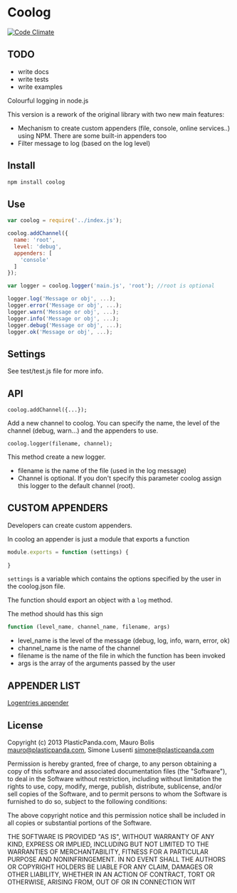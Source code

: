 Coolog
======

[![Code Climate](https://codeclimate.com/github/plasticpanda/coolog.png)](https://codeclimate.com/github/plasticpanda/coolog)


## TODO ##
- write docs
- write tests
- write examples


Colourful logging in node.js

This version is a rework of the original library with two new main features:

*  Mechanism to create custom appenders (file, console, online services..) using NPM. There are some built-in appenders too
*  Filter message to log (based on the log level)



## Install ##

```bash
npm install coolog
```


## Use ##

```js
var coolog = require('../index.js');

coolog.addChannel({ 
  name: 'root',
  level: 'debug', 
  appenders: [
    'console'
  ] 
});

var logger = coolog.logger('main.js', 'root'); //root is optional

logger.log('Message or obj', ...);
logger.error('Message or obj', ...);
logger.warn('Message or obj', ...);
logger.info('Message or obj', ...);
logger.debug('Message or obj', ...);
logger.ok('Message or obj', ...);
```


## Settings ##
See test/test.js file for more info.


## API ##

```
coolog.addChannel({...});
```
Add a new channel to coolog. You can specify the name, the level of the channel (debug, warn...) and 
the appenders to use.

```
coolog.logger(filename, channel);
```
This method create a new logger.

* filename is the name of the file (used in the log message)
* Channel is optional. If you don't specify this parameter coolog assign this logger to the default channel (root).
  

## CUSTOM APPENDERS ##
Developers can create custom appenders.

In coolog an appender is just a module that exports a function

```js
module.exports = function (settings) {
  
}
```

```settings``` is a variable which contains the options specified by the user in the coolog.json file.

The function should export an object with a ```log``` method. 

The method should has this sign
```js
function (level_name, channel_name, filename, args)
```

* level_name is the level of the message (debug, log, info, warn, error, ok)
* channel_name is the name of the channel
* filename is the name of the file in which the function has been invoked
* args is the array of the arguments passed by the user




## APPENDER LIST ##
[Logentries appender](https://github.com/plasticpanda/coolog-logentries-appender)



## License ##

Copyright (c) 2013 PlasticPanda.com, Mauro Bolis <mauro@plasticpanda.com>, Simone Lusenti <simone@plasticpanda.com>

Permission is hereby granted, free of charge, to any person obtaining a copy
of this software and associated documentation files (the "Software"), to deal
in the Software without restriction, including without limitation the rights
to use, copy, modify, merge, publish, distribute, sublicense, and/or sell
copies of the Software, and to permit persons to whom the Software is
furnished to do so, subject to the following conditions:

The above copyright notice and this permission notice shall be included in all
copies or substantial portions of the Software.

THE SOFTWARE IS PROVIDED "AS IS", WITHOUT WARRANTY OF ANY KIND, EXPRESS OR
IMPLIED, INCLUDING BUT NOT LIMITED TO THE WARRANTIES OF MERCHANTABILITY,
FITNESS FOR A PARTICULAR PURPOSE AND NONINFRINGEMENT. IN NO EVENT SHALL THE
AUTHORS OR COPYRIGHT HOLDERS BE LIABLE FOR ANY CLAIM, DAMAGES OR OTHER
LIABILITY, WHETHER IN AN ACTION OF CONTRACT, TORT OR OTHERWISE, ARISING FROM,
OUT OF OR IN CONNECTION WIT
